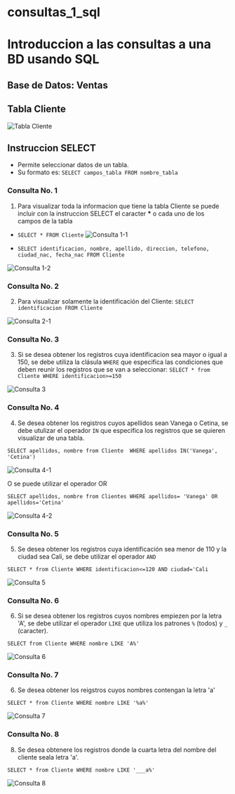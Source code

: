 # consultas_1_sql
#  Introduccion a las consultas a una BD usando SQL

## Base de Datos: Ventas
## Tabla Cliente

![Tabla Cliente](tabla_cliente.png "Tabla Cliente")

## Instruccion SELECT
- Permite seleccionar datos de un tabla.
- Su formato es: `SELECT campos_tabla FROM nombre_tabla`

### Consulta No. 1
1. Para visualizar toda la informacion que tiene la tabla Cliente se puede incluir con la instruccion SELECT el caracter **\*** o cada uno de los campos de la tabla

- `SELECT * FROM Cliente`
![Consulta 1-1](consulta1_1.png "Consulta 1-1")

- `SELECT identificacion, nombre, apellido, direccion, telefono, ciudad_nac, fecha_nac FROM Cliente`

![Consulta 1-2](consulta1_2.png "Consulta 1-2")


### Consulta No. 2

2. Para visualizar solamente la identificación del Cliente: `SELECT identificacion FROM Cliente`

![Consulta 2-1](consulta2_1.png "Consulta 2-1")

### Consulta No. 3
3. Si se desea obtener los registros cuya identificacion sea mayor o igual a 150, se debe utiliza la clásula `WHERE` que especifica las condiciones que deben reunir los registros que se van a seleccionar: `SELECT * from Cliente WHERE identificacion>=150`


![Consulta 3](consulta3.png "Consulta 3")

###  Consulta No. 4
4. Se desea obtener los registros cuyos apellidos sean Vanega o Cetina, se debe utulizar el operador `IN` que especifica los registros que se quieren  visualizar de una tabla.

`SELECT apellidos, nombre from Cliente  WHERE apellidos IN('Vanega', 'Cetina')`

![Consulta 4-1](consulta4_1.png "Consulta 4-1")


O se puede utilizar el operador OR

`SELECT apellidos, nombre from Clientes WHERE apellidos= 'Vanega' OR apellidos='Cetina'`

![Consulta 4-2](consulta4_2.png "Consulta 4-2")



###  Consulta No. 5
5. Se desea obtener los registros cuya identificación sea menor de 110 y la ciudad sea Cali, se debe utilizar el operador `AND`

`SELECT * from Cliente WHERE identificacion<=120 AND ciudad='Cali`

![Consulta 5](consulta5.png "Consulta 5")


###  Consulta No. 6
6. Si se desea obtener los registros cuyos nombres empiezen por la letra 'A', se debe utilizar el operador `LIKE` que utiliza los patrones `%` (todos) y `_` (caracter).

`SELECT from Cliente WHERE nombre LIKE 'A%'`

![Consulta 6](consulta6.png "Consulta 6")

###  Consulta No. 7
6. Se desea obtener los reigstros cuyos nombres contengan la letra 'a'


`SELECT * from Cliente WHERE nombre LIKE '%a%'`

![Consulta 7](consulta7.png "Consulta 7")

### Consulta No. 8

8. Se desea obtenere los registros donde la cuarta letra del nombre del cliente seala letra 'a'.

`SELECT * from Cliente WHERE nombre LIKE '___a%'`

![Consulta 8](consulta8.png "Consulta 8")

